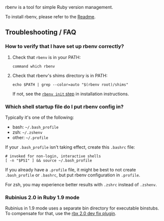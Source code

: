 rbenv is a tool for simple Ruby version management.

To install rbenv, please refer to the [Readme][install].

## Troubleshooting / FAQ

### How to verify that I have set up rbenv correctly?

1.  Check that `rbenv` is in your PATH:

        command which rbenv

2.  Check that rbenv's shims directory is in PATH:

        echo $PATH | grep --color=auto "$(rbenv root)/shims"

    If not, see the [`rbenv init` step][init] in installation instructions.

### Which shell startup file do I put rbenv config in?

Typically it's one of the following:

* bash: `~/.bash_profile`
* zsh: `~/.zshenv`
* other: `~/.profile`

If your `.bash_profile` isn't taking effect, create this `.bashrc` file:

    # invoked for non-login, interactive shells
    [ -n "$PS1" ] && source ~/.bash_profile

If you already have a `.profile` file, it might be best to not create
`.bash_profile` or `.bashrc`, but put rbenv configuration in `.profile`.

For zsh, you may experience better results with `.zshrc` instead of `.zshenv`.

### Rubinius 2.0 in Ruby 1.9 mode

Rubinius in 1.9 mode uses a separate bin directory for executable binstubs. To
compensate for that, use the [rbx 2.0 dev fix plugin][rbx].


  [install]: https://github.com/sstephenson/rbenv#installation
  [init]: https://github.com/sstephenson/rbenv#basic-github-checkout
  [ruby-build]: https://github.com/sstephenson/ruby-build#readme
  [rbx]: https://github.com/collinschaafsma/rbenv-rbx_2.0.0-dev_fix#readme
